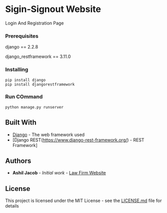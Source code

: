# Sigin-Signout Website

Login And Registration Page

### Prerequisites

django == 2.2.8

django_restframework == 3.11.0



### Installing


```
pip install django
pip install djangorestframework
```
### Run COmmand
```
python manage.py runserver

```
## Built With

* [Django](https://docs.djangoproject.com/en/3.0/) - The web framework used
* [Django REST(https://www.django-rest-framework.org/) - REST Framework]
 

## Authors

* **Ashil Jacob** - *Initial work* - [Law Firm Website](https://github.com/ashiljacob/lawyerwebsite)



## License

This project is licensed under the MIT License - see the [LICENSE.md](LICENSE.md) file for details


